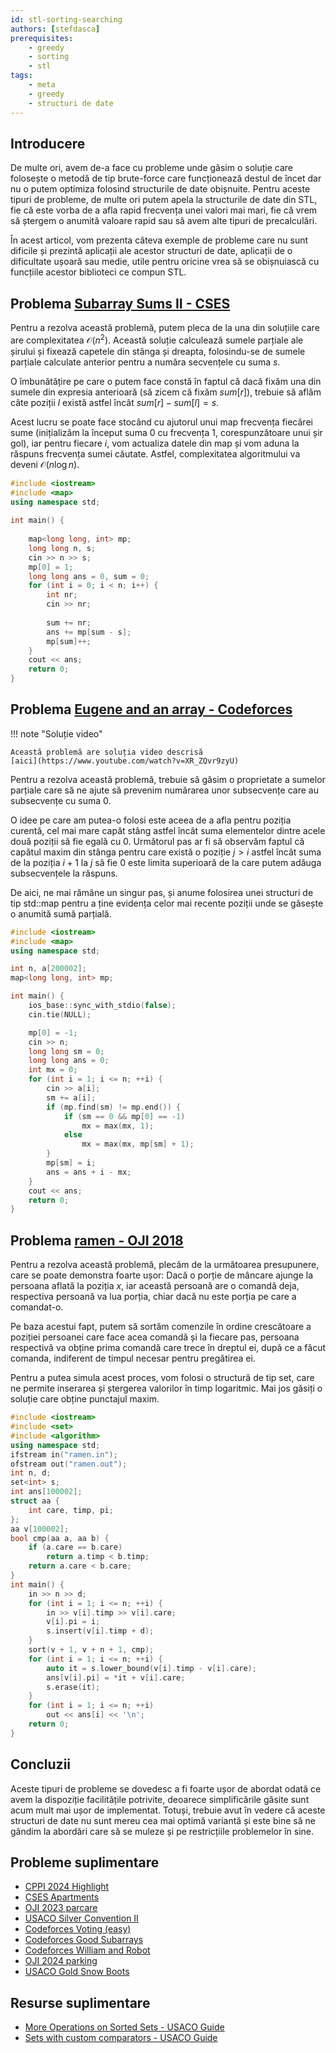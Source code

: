 ```yaml
---
id: stl-sorting-searching
authors: [stefdasca]
prerequisites:
    - greedy
    - sorting
    - stl
tags:
    - meta
    - greedy
    - structuri de date
---
```


## Introducere

De multe ori, avem de-a face cu probleme unde găsim o soluție care folosește o
metodă de tip brute-force care funcționează destul de încet dar nu o putem
optimiza folosind structurile de date obișnuite. Pentru aceste tipuri de
probleme, de multe ori putem apela la structurile de date din STL, fie că este
vorba de a afla rapid frecvența unei valori mai mari, fie că vrem să ștergem o
anumită valoare rapid sau să avem alte tipuri de precalculări.

În acest articol, vom prezenta câteva exemple de probleme care nu sunt dificile
și prezintă aplicații ale acestor structuri de date, aplicații de o dificultate
ușoară sau medie, utile pentru oricine vrea să se obișnuiască cu funcțiile
acestor biblioteci ce compun STL.

## Problema [Subarray Sums II - CSES](https://cses.fi/problemset/task/1661)

Pentru a rezolva această problemă, putem pleca de la una din soluțiile care are
complexitatea $\mathcal{O}(n^2)$. Această soluție calculează sumele parțiale ale șirului
și fixează capetele din stânga și dreapta, folosindu-se de sumele parțiale
calculate anterior pentru a număra secvențele cu suma $s$.

O îmbunătățire pe care o putem face constă în faptul că dacă fixăm una din
sumele din expresia anterioară (să zicem că fixăm $sum[r]$), trebuie să aflăm
câte poziții $l$ există astfel încât $sum[r] - sum[l] = s$.

Acest lucru se poate face stocând cu ajutorul unui map frecvența fiecărei sume
(inițializăm la început suma 0 cu frecvența 1, corespunzătoare unui șir
gol), iar pentru fiecare $i$, vom actualiza datele din map și vom aduna la
răspuns frecvența sumei căutate. Astfel, complexitatea algoritmului va deveni
$\mathcal{O}(n \log n)$.

```cpp
#include <iostream>
#include <map>
using namespace std;
 
int main() {
    
    map<long long, int> mp;
    long long n, s;
    cin >> n >> s;
    mp[0] = 1;
    long long ans = 0, sum = 0;
    for (int i = 0; i < n; i++) {
        int nr;
        cin >> nr;
        
        sum += nr;
        ans += mp[sum - s];
        mp[sum]++;
    }
    cout << ans;
    return 0;
}
```

## Problema [Eugene and an array - Codeforces](https://codeforces.com/contest/1333/problem/C)

!!! note "Soluție video"

    Această problemă are soluția video descrisă
    [aici](https://www.youtube.com/watch?v=XR_ZQvr9zyU)

Pentru a rezolva această problemă, trebuie să găsim o proprietate a sumelor
parțiale care să ne ajute să prevenim numărarea unor subsecvențe care au
subsecvențe cu suma 0.

O idee pe care am putea-o folosi este aceea de a afla pentru poziția curentă,
cel mai mare capăt stâng astfel încât suma elementelor dintre acele două poziții
să fie egală cu 0. Următorul pas ar fi să observăm faptul că capătul maxim din
stânga pentru care există o poziție $j > i$ astfel încât suma de la poziția
$i+1$ la $j$ să fie 0 este limita superioară de la care putem adăuga
subsecvențele la răspuns.

De aici, ne mai rămâne un singur pas, și anume folosirea unei structuri de tip
std::map pentru a ține evidența celor mai recente poziții unde se găsește o
anumită sumă parțială.

```cpp
#include <iostream>
#include <map>
using namespace std;

int n, a[200002];
map<long long, int> mp;

int main() {
    ios_base::sync_with_stdio(false);
    cin.tie(NULL);

    mp[0] = -1;
    cin >> n;
    long long sm = 0;
    long long ans = 0;
    int mx = 0;
    for (int i = 1; i <= n; ++i) {
        cin >> a[i];
        sm += a[i];
        if (mp.find(sm) != mp.end()) {
            if (sm == 0 && mp[0] == -1)
                mx = max(mx, 1);
            else
                mx = max(mx, mp[sm] + 1);
        }
        mp[sm] = i;
        ans = ans + i - mx;
    }
    cout << ans;
    return 0;
}
```

## Problema [ramen - OJI 2018](https://kilonova.ro/problems/24)

Pentru a rezolva această problemă, plecăm de la următoarea presupunere, care se
poate demonstra foarte ușor: Dacă o porție de mâncare ajunge la persoana aflată
la poziția $x$, iar această persoană are o comandă deja, respectiva persoană va
lua porția, chiar dacă nu este porția pe care a comandat-o.

Pe baza acestui fapt, putem să sortăm comenzile în ordine crescătoare a poziției
persoanei care face acea comandă și la fiecare pas, persoana respectivă va
obține prima comandă care trece în dreptul ei, după ce a făcut comanda,
indiferent de timpul necesar pentru pregătirea ei.

Pentru a putea simula acest proces, vom folosi o structură de tip set, care ne
permite inserarea și ștergerea valorilor în timp logaritmic. Mai jos găsiți o
soluție care obține punctajul maxim.

```cpp
#include <iostream>
#include <set>
#include <algorithm>
using namespace std;
ifstream in("ramen.in");
ofstream out("ramen.out");
int n, d;
set<int> s;
int ans[100002];
struct aa {
    int care, timp, pi;
};
aa v[100002];
bool cmp(aa a, aa b) {
    if (a.care == b.care)
        return a.timp < b.timp;
    return a.care < b.care;
}
int main() {
    in >> n >> d;
    for (int i = 1; i <= n; ++i) {
        in >> v[i].timp >> v[i].care;
        v[i].pi = i;
        s.insert(v[i].timp + d);
    }
    sort(v + 1, v + n + 1, cmp);
    for (int i = 1; i <= n; ++i) {
        auto it = s.lower_bound(v[i].timp - v[i].care);
        ans[v[i].pi] = *it + v[i].care;
        s.erase(it);
    }
    for (int i = 1; i <= n; ++i)
        out << ans[i] << '\n';
    return 0;
}
```

## Concluzii

Aceste tipuri de probleme se dovedesc a fi foarte ușor de abordat odată ce avem
la dispoziție facilitățile potrivite, deoarece simplificările găsite sunt acum
mult mai ușor de implementat. Totuși, trebuie avut în vedere că aceste structuri
de date nu sunt mereu cea mai optimă variantă și este bine să ne gândim la
abordări care să se muleze și pe restricțiile problemelor în sine.

## Probleme suplimentare

- [CPPI 2024 Highlight](https://kilonova.ro/problems/3268)
- [CSES Apartments](https://cses.fi/problemset/task/1084/)
- [OJI 2023 parcare](https://kilonova.ro/problems/500)
- [USACO Silver Convention II](https://usaco.org/index.php?page=viewproblem2&cpid=859)
- [Codeforces Voting (easy)](https://codeforces.com/contest/1251/problem/E1)
- [Codeforces Good Subarrays](https://codeforces.com/problemset/problem/1398/C)
- [Codeforces William and Robot](https://codeforces.com/gym/104002/problem/E)
- [OJI 2024 parking](https://kilonova.ro/problems/24)
- [USACO Gold Snow Boots](http://www.usaco.org/index.php?page=viewproblem2&cpid=813)

## Resurse suplimentare

- [More Operations on Sorted Sets - USACO Guide](https://usaco.guide/silver/intro-sorted-sets?lang=cpp)
- [Sets with custom comparators - USACO Guide](https://usaco.guide/silver/custom-cpp-stl)